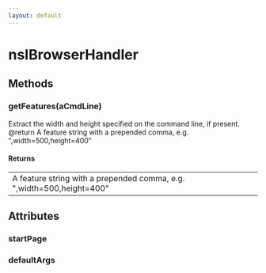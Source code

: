 ```yaml
---
layout: default
---
```


# nsIBrowserHandler #

## Methods ##

### getFeatures(aCmdLine) ###
  
Extract the width and height specified on the command line, if present.  
@return A feature string with a prepended comma, e.g. ",width=500,height=400"  
  

#### Returns ####

<table>

<tr>
<td>A feature string with a prepended comma, e.g. ",width=500,height=400"  
</td>
</tr>

</table>

## Attributes ##

### startPage ###

### defaultArgs ###
